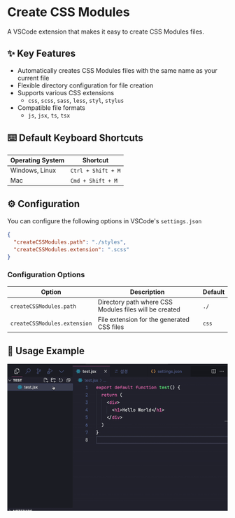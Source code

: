# Create CSS Modules

A VSCode extension that makes it easy to create CSS Modules files.

## ✨ Key Features

- Automatically creates CSS Modules files with the same name as your current file
- Flexible directory configuration for file creation
- Supports various CSS extensions
  - `css`, `scss`, `sass`, `less`, `styl`, `stylus`
- Compatible file formats
  - `js`, `jsx`, `ts`, `tsx`

## ⌨️ Default Keyboard Shortcuts

| Operating System | Shortcut           |
| ---------------- | ------------------ |
| Windows, Linux   | `Ctrl + Shift + M` |
| Mac              | `Cmd + Shift + M`  |

## ⚙️ Configuration

You can configure the following options in VSCode's `settings.json`

```json
{
  "createCSSModules.path": "./styles",
  "createCSSModules.extension": ".scss"
}
```

### Configuration Options

| Option                       | Description                                            | Default |
| ---------------------------- | ------------------------------------------------------ | ------- |
| `createCSSModules.path`      | Directory path where CSS Modules files will be created | `./`    |
| `createCSSModules.extension` | File extension for the generated CSS files             | `css`   |

## 🎥 Usage Example

![Demo Screen](./demo.gif)
